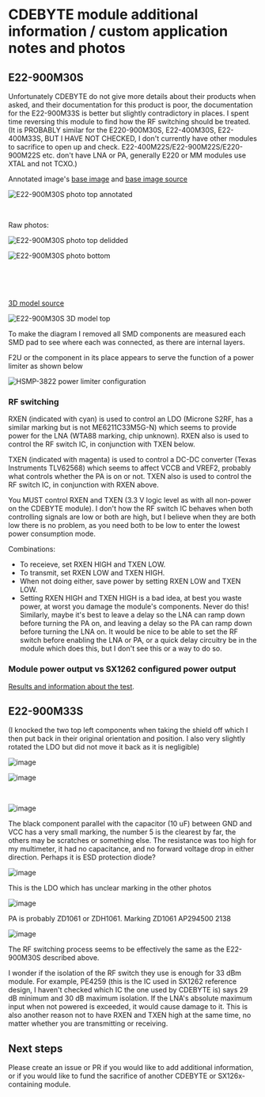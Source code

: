 # CDEBYTE module additional information / custom application notes and photos

## E22-900M30S

Unfortunately CDEBYTE do not give more details about their products when asked, and their documentation for this product is poor, the documentation for the E22-900M33S is better but slightly contradictory in places. I spent time reversing this module to find how the RF switching should be treated. (It is PROBABLY similar for the E220-900M30S, E22-400M30S, E22-400M33S, BUT I HAVE NOT CHECKED, I don't currently have other modules to sacrifice to open up and check. E22-400M22S/E22-900M22S/E220-900M22S etc. don't have LNA or PA, generally E220 or MM modules use XTAL and not TCXO.)

Annotated image's [base image](https://user-images.githubusercontent.com/33201069/71768016-9e781800-2ecf-11ea-9d92-2d0c7f4ba9db.png) and [base image source](https://github.com/faydr/QMesh/issues/1#issuecomment-570796411)

![E22-900M30S photo top annotated](https://github.com/S5NC/CDEBYTE_Modules/assets/145265251/230e4d15-2500-4be6-bec5-a7c40f95e423)

<br>

Raw photos:

![E22-900M30S photo top delidded](https://github.com/S5NC/CDEBYTE_Modules/assets/145265251/cd312362-7e01-43c3-bce8-4b0544264d99)

![E22-900M30S photo bottom](https://github.com/S5NC/CDEBYTE_Modules/assets/145265251/5a9ee97e-10e3-4503-ae5b-af8c6dbd2525)


<br>
<br>
<br>

[3D model source](https://ebyteiot.com/cdn/shop/files/E22_900M30S_10.png)

![E22-900M30S 3D model top](https://github.com/S5NC/CDEBYTE_Modules/assets/145265251/baa9dd1a-3d36-45f6-a791-8b8562e43813)

To make the diagram I removed all SMD components are measured each SMD pad to see where each was connected, as there are internal layers.

F2U or the component in its place appears to serve the function of a power limiter as shown below

![HSMP-3822 power limiter configuration](https://github.com/S5NC/CDEBYTE_Modules/assets/145265251/22a70c9c-92bb-4f72-bbdb-2522dd9bb022)

### RF switching

RXEN (indicated with cyan) is used to control an LDO (Microne S2RF, has a similar marking but is not ME6211C33M5G-N) which seems to provide power for the LNA (WTA88 marking, chip unknown). RXEN also is used to control the RF switch IC, in conjunction with TXEN below.

TXEN (indicated with magenta) is used to control a DC-DC converter (Texas Instruments TLV62568) which seems to affect VCCB and VREF2, probably what controls whether the PA is on or not. TXEN also is used to control the RF switch IC, in conjunction with RXEN above.

You MUST control RXEN and TXEN (3.3 V logic level as with all non-power on the CDEBYTE module). I don't how the RF switch IC behaves when both controlling signals are low or both are high, but I believe when they are both low there is no problem, as you need both to be low to enter the lowest power consumption mode.

Combinations:
- To receieve, set RXEN HIGH and TXEN LOW.
- To transmit, set RXEN LOW and TXEN HIGH.
- When not doing either, save power by setting RXEN LOW and TXEN LOW.
- Setting RXEN HIGH and TXEN HIGH is a bad idea, at best you waste power, at worst you damage the module's components. Never do this! Similarly, maybe it's best to leave a delay so the LNA can ramp down before turning the PA on, and leaving a delay so the PA can ramp down before turning the LNA on. It would be nice to be able to set the RF switch before enabling the LNA or PA, or a quick delay circuitry be in the module which does this, but I don't see this or a way to do so.

### Module power output vs SX1262 configured power output

[Results and information about the test](E22-900M30S%20power%20output%20testing.txt).

## E22-900M33S

(I knocked the two top left components when taking the shield off which I then put back in their original orientation and position. I also very slightly rotated the LDO but did not move it back as it is negligible) 

![image](https://github.com/S5NC/CDEBYTE_Modules/assets/145265251/74910cef-1514-4055-ac13-488eea2cfde1)

![image](https://github.com/S5NC/CDEBYTE_Modules/assets/145265251/634d9d97-510e-4f04-a75a-a12315e84147)

<br>

![image](https://github.com/S5NC/CDEBYTE_Modules/assets/145265251/8fe10d7c-f471-4f48-aadc-c848f178b2fc)

The black component parallel with the capacitor (10 uF) between GND and VCC has a very small marking, the number 5 is the clearest by far, the others may be scratches or something else. The resistance was too high for my multimeter, it had no capacitance, and no forward voltage drop in either direction. Perhaps it is ESD protection diode?

![image](https://github.com/S5NC/CDEBYTE_Modules/assets/145265251/3ff66040-a5be-4cbc-959d-14e82f0394a7)

This is the LDO which has unclear marking in the other photos

![image](https://github.com/S5NC/CDEBYTE_Modules/assets/145265251/a3afb698-8927-4625-8f99-81271d663c54)

PA is probably ZD1061 or ZDH1061. Marking ZD1061 AP294500 2138

![image](https://github.com/S5NC/CDEBYTE_Modules/assets/145265251/0ba50c9f-b0c1-4370-a8b3-4b9ff29be422)

The RF switching process seems to be effectively the same as the E22-900M30S described above.

I wonder if the isolation of the RF switch they use is enough for 33 dBm module. For example, PE4259 (this is the IC used in SX1262 reference design, I haven't checked which IC the one used by CDEBYTE is) says 29 dB minimum and 30 dB maximum isolation. If the LNA's absolute maximum input when not powered is exceeded, it would cause damage to it. This is also another reason not to have RXEN and TXEN high at the same time, no matter whether you are transmitting or receiving.

## Next steps

Please create an issue or PR if you would like to add additional information, or if you would like to fund the sacrifice of another CDEBYTE or SX126x-containing module.
